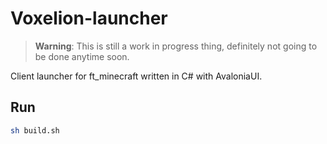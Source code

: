 # Voxelion-launcher

> **Warning**: This is still a work in progress thing, definitely not going to be done anytime soon.

Client launcher for ft_minecraft written in C# with AvaloniaUI.

## Run

```bash
sh build.sh
```
